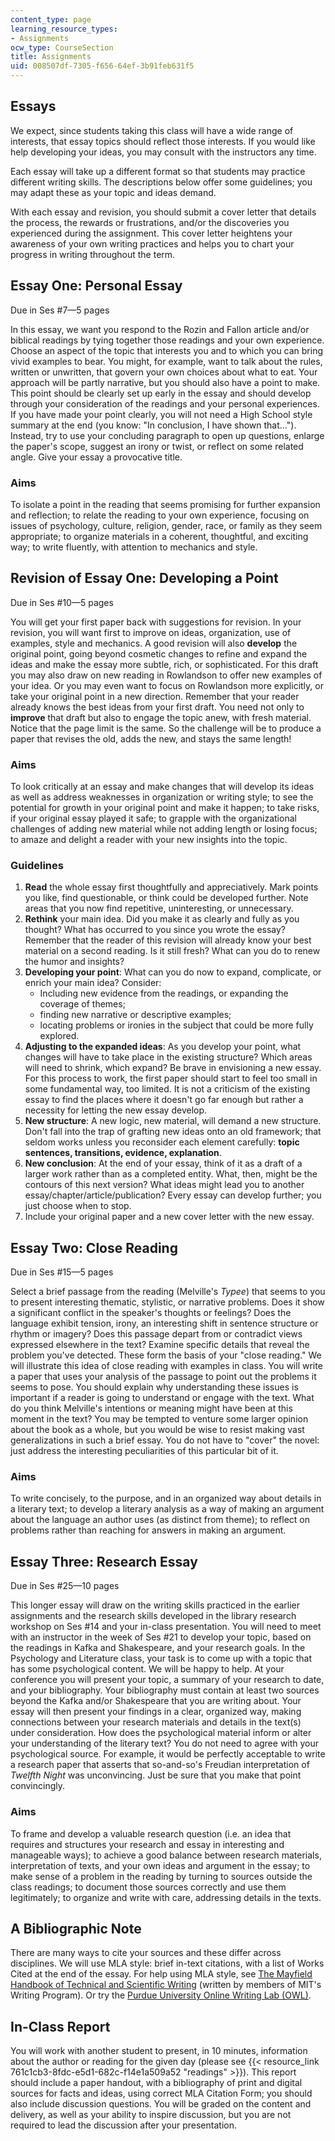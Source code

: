 ```yaml
---
content_type: page
learning_resource_types:
- Assignments
ocw_type: CourseSection
title: Assignments
uid: 008507df-7305-f656-64ef-3b91feb631f5
---
```


Essays
------

We expect, since students taking this class will have a wide range of interests, that essay topics should reflect those interests. If you would like help developing your ideas, you may consult with the instructors any time.

Each essay will take up a different format so that students may practice different writing skills. The descriptions below offer some guidelines; you may adapt these as your topic and ideas demand.

With each essay and revision, you should submit a cover letter that details the process, the rewards or frustrations, and/or the discoveries you experienced during the assignment. This cover letter heightens your awareness of your own writing practices and helps you to chart your progress in writing throughout the term.

Essay One: Personal Essay
-------------------------

Due in Ses #7—5 pages

In this essay, we want you respond to the Rozin and Fallon article and/or biblical readings by tying together those readings and your own experience. Choose an aspect of the topic that interests you and to which you can bring vivid examples to bear. You might, for example, want to talk about the rules, written or unwritten, that govern your own choices about what to eat. Your approach will be partly narrative, but you should also have a point to make. This point should be clearly set up early in the essay and should develop through your consideration of the readings and your personal experiences. If you have made your point clearly, you will not need a High School style summary at the end (you know: "In conclusion, I have shown that…"). Instead, try to use your concluding paragraph to open up questions, enlarge the paper's scope, suggest an irony or twist, or reflect on some related angle. Give your essay a provocative title.

### Aims

To isolate a point in the reading that seems promising for further expansion and reflection; to relate the reading to your own experience, focusing on issues of psychology, culture, religion, gender, race, or family as they seem appropriate; to organize materials in a coherent, thoughtful, and exciting way; to write fluently, with attention to mechanics and style.

Revision of Essay One: Developing a Point
-----------------------------------------

Due in Ses #10—5 pages

You will get your first paper back with suggestions for revision. In your revision, you will want first to improve on ideas, organization, use of examples, style and mechanics. A good revision will also **develop** the original point, going beyond cosmetic changes to refine and expand the ideas and make the essay more subtle, rich, or sophisticated. For this draft you may also draw on new reading in Rowlandson to offer new examples of your idea. Or you may even want to focus on Rowlandson more explicitly, or take your original point in a new direction. Remember that your reader already knows the best ideas from your first draft. You need not only to **improve** that draft but also to engage the topic anew, with fresh material. Notice that the page limit is the same. So the challenge will be to produce a paper that revises the old, adds the new, and stays the same length!

### Aims

To look critically at an essay and make changes that will develop its ideas as well as address weaknesses in organization or writing style; to see the potential for growth in your original point and make it happen; to take risks, if your original essay played it safe; to grapple with the organizational challenges of adding new material while not adding length or losing focus; to amaze and delight a reader with your new insights into the topic.

### Guidelines

1.  **Read** the whole essay first thoughtfully and appreciatively. Mark points you like, find questionable, or think could be developed further. Note areas that you now find repetitive, uninteresting, or unnecessary.
2.  **Rethink** your main idea. Did you make it as clearly and fully as you thought? What has occurred to you since you wrote the essay? Remember that the reader of this revision will already know your best material on a second reading. Is it still fresh? What can you do to renew the humor and insights?
3.  **Developing your point**: What can you do now to expand, complicate, or enrich your main idea? Consider:
    *   Including new evidence from the readings, or expanding the coverage of themes;
    *   finding new narrative or descriptive examples;
    *   locating problems or ironies in the subject that could be more fully explored.
4.  **Adjusting to the expanded ideas**: As you develop your point, what changes will have to take place in the existing structure? Which areas will need to shrink, which expand? Be brave in envisioning a new essay. For this process to work, the first paper should start to feel too small in some fundamental way, too limited. It is not a criticism of the existing essay to find the places where it doesn't go far enough but rather a necessity for letting the new essay develop.
5.  **New structure**: A new logic, new material, will demand a new structure. Don't fall into the trap of grafting new ideas onto an old framework; that seldom works unless you reconsider each element carefully: **topic sentences, transitions, evidence, explanation**.
6.  **New conclusion**: At the end of your essay, think of it as a draft of a larger work rather than as a completed entity. What, then, might be the contours of this next version? What ideas might lead you to another essay/chapter/article/publication? Every essay can develop further; you just choose when to stop.
7.  Include your original paper and a new cover letter with the new essay.

Essay Two: Close Reading
------------------------

Due in Ses #15—5 pages

Select a brief passage from the reading (Melville's _Typee_) that seems to you to present interesting thematic, stylistic, or narrative problems. Does it show a significant conflict in the speaker's thoughts or feelings? Does the language exhibit tension, irony, an interesting shift in sentence structure or rhythm or imagery? Does this passage depart from or contradict views expressed elsewhere in the text? Examine specific details that reveal the problem you've detected. These form the basis of your "close reading." We will illustrate this idea of close reading with examples in class. You will write a paper that uses your analysis of the passage to point out the problems it seems to pose. You should explain why understanding these issues is important if a reader is going to understand or engage with the text. What do you think Melville's intentions or meaning might have been at this moment in the text? You may be tempted to venture some larger opinion about the book as a whole, but you would be wise to resist making vast generalizations in such a brief essay. You do not have to "cover" the novel: just address the interesting peculiarities of this particular bit of it.

### Aims

To write concisely, to the purpose, and in an organized way about details in a literary text; to develop a literary analysis as a way of making an argument about the language an author uses (as distinct from theme); to reflect on problems rather than reaching for answers in making an argument.

Essay Three: Research Essay
---------------------------

Due in Ses #25—10 pages

This longer essay will draw on the writing skills practiced in the earlier assignments and the research skills developed in the library research workshop on Ses #14 and your in-class presentation. You will need to meet with an instructor in the week of Ses #21 to develop your topic, based on the readings in Kafka and Shakespeare, and your research goals. In the Psychology and Literature class, your task is to come up with a topic that has some psychological content. We will be happy to help. At your conference you will present your topic, a summary of your research to date, and your bibliography. Your bibliography must contain at least two sources beyond the Kafka and/or Shakespeare that you are writing about. Your essay will then present your findings in a clear, organized way, making connections between your research materials and details in the text(s) under consideration. How does the psychological material inform or alter your understanding of the literary text? You do not need to agree with your psychological source. For example, it would be perfectly acceptable to write a research paper that asserts that so-and-so's Freudian interpretation of _Twelfth Night_ was unconvincing. Just be sure that you make that point convincingly.

### Aims

To frame and develop a valuable research question (i.e. an idea that requires and structures your research and essay in interesting and manageable ways); to achieve a good balance between research materials, interpretation of texts, and your own ideas and argument in the essay; to make sense of a problem in the reading by turning to sources outside the class readings; to document those sources correctly and use them legitimately; to organize and write with care, addressing details in the texts.

A Bibliographic Note
--------------------

There are many ways to cite your sources and these differ across disciplines. We will use MLA style: brief in-text citations, with a list of Works Cited at the end of the essay. For help using MLA style, see [The Mayfield Handbook of Technical and Scientific Writing](http://www.mhhe.com/mayfieldpub/tsw/doc-mla.htm) (written by members of MIT's Writing Program). Or try the [Purdue University Online Writing Lab (OWL)](http://owl.english.purdue.edu/owl/resource/557/01/).

In-Class Report
---------------

You will work with another student to present, in 10 minutes, information about the author or reading for the given day (please see {{< resource_link 761c1cb3-8fdc-e5d1-682c-f14e1a509a52 "readings" >}}). This report should include a paper handout, with a bibliography of print and digital sources for facts and ideas, using correct MLA Citation Form; you should also include discussion questions. You will be graded on the content and delivery, as well as your ability to inspire discussion, but you are not required to lead the discussion after your presentation.